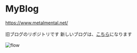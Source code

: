 # MyBlog
https://www.metalmental.net/<br><br>
旧ブログのリポジトリです
新しいブログは、[こちら](https://github.com/Flupinochan/MyBlogV2)になります
<br/><br/>
![flow](https://github.com/Flupinochan/MyBlog/assets/140839406/7abd6c31-1904-40a0-a18b-c18b60fb6038)
